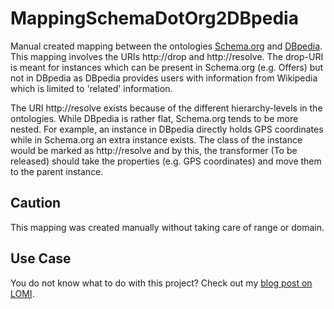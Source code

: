 # MappingSchemaDotOrg2DBpedia
Manual created mapping between the ontologies
[Schema.org](http://schema.org) and [DBpedia](http://dbpedia.org). This mapping involves the URIs http://drop and http://resolve. The drop-URI is meant for instances which can be present in Schema.org (e.g. Offers) but not in DBpedia as DBpedia provides users with information from Wikipedia which is limited to 'related' information.

The URI http://resolve exists because of the different hierarchy-levels in the ontologies. While DBpedia is rather flat, Schema.org tends to be more nested. For example, an instance in DBpedia directly holds GPS coordinates while in Schema.org an extra instance exists. The class of the instance would be marked as http://resolve and by this, the transformer (To be released) should take the properties (e.g. GPS coordinates) and move them to the parent instance.

## Caution
This mapping was created manually without taking care of range or domain. 

## Use Case
You do not know what to do with this project? Check out my [blog post on LOMI](https://www.maximilian-boehm.com/hp2125/LOMI-Enrich-Linked-Open-Data-DBpedia-with-Microdata.htm).
